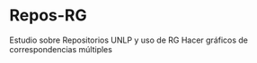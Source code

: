# Repos-RG
Estudio sobre Repositorios UNLP y uso de RG
Hacer gráficos de correspondencias múltiples
